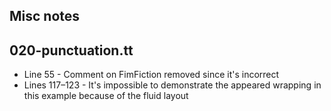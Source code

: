 Misc notes
----------

## 020-punctuation.tt

* Line 55 - Comment on FimFiction removed since it's incorrect
* Lines 117–123 - It's impossible to demonstrate the appeared wrapping in this example because of the fluid layout
